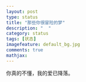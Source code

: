 ```yaml
---
layout: post
type: status
title: "那些你很冒险的梦"
description: "  "
category: status
tags: [状态]
imagefeature: default_bg.jpg
comments: true
mathjax: 
---
```


你真的不懂，我的爱已降落。